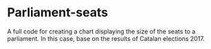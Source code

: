 # Parliament-seats
A full code for creating a chart displaying the size of the seats to a parliament. In this case, base on the results of Catalan elections 2017. 
